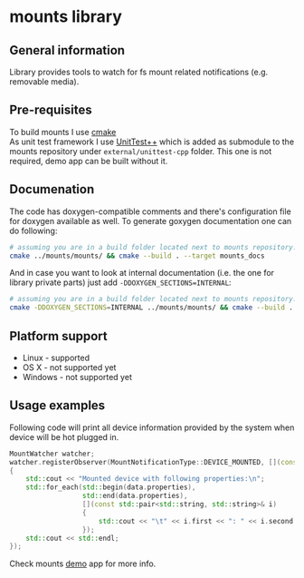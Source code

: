 # mounts library
## General information
Library provides tools to watch for fs mount related notifications (e.g. removable media).

## Pre-requisites
To build mounts I use [cmake](https://cmake.org)<br>
As unit test framework I use [UnitTest++](https://github.com/unittest-cpp/unittest-cpp) which is added as submodule to the mounts repository under `external/unittest-cpp` folder. This one is not required, demo app can be built without it.

## Documenation
The code has doxygen-compatible comments and there's configuration file for doxygen available as well. To generate goxygen documentation one can do following:
~~~bash
# assuming you are in a build folder located next to mounts repository:
cmake ../mounts/mounts/ && cmake --build . --target mounts_docs
~~~

And in case you want to look at internal documentation (i.e. the one for library private parts) just add `-DDOXYGEN_SECTIONS=INTERNAL`:<br>

~~~bash
# assuming you are in a build folder located next to mounts repository:
cmake -DDOXYGEN_SECTIONS=INTERNAL ../mounts/mounts/ && cmake --build . --target mounts_docs
~~~

## Platform support
- Linux - supported
- OS X - not supported yet
- Windows - not supported yet

## Usage examples
Following code will print all device information provided by the system when device will be hot plugged in.
~~~c++
MountWatcher watcher;
watcher.registerObserver(MountNotificationType::DEVICE_MOUNTED, [](const MounNotificationData& data)
{
	std::cout << "Mounted device with following properties:\n";
	std::for_each(std::begin(data.properties),
	              std::end(data.properties),
	              [](const std::pair<std::string, std::string>& i)
	              {
	                  std::cout << "\t" << i.first << ": " << i.second << std::endl;
	              });
	std::cout << std::endl;
});
~~~
Check mounts [demo](https://github.com/dissabte/mounts/blob/master/mounts/demo/cli/main.cpp) app for more info.


